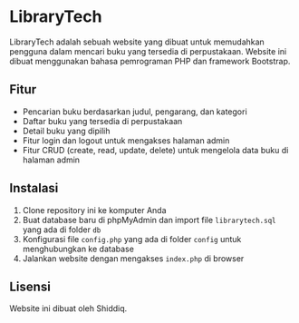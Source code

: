 # LibraryTech

LibraryTech adalah sebuah website yang dibuat untuk memudahkan pengguna dalam mencari buku yang tersedia di perpustakaan. Website ini dibuat menggunakan bahasa pemrograman PHP dan framework Bootstrap.

## Fitur

* Pencarian buku berdasarkan judul, pengarang, dan kategori
* Daftar buku yang tersedia di perpustakaan
* Detail buku yang dipilih
* Fitur login dan logout untuk mengakses halaman admin
* Fitur CRUD (create, read, update, delete) untuk mengelola data buku di halaman admin

## Instalasi

1. Clone repository ini ke komputer Anda
2. Buat database baru di phpMyAdmin dan import file `librarytech.sql` yang ada di folder `db`
3. Konfigurasi file `config.php` yang ada di folder `config` untuk menghubungkan ke database
4. Jalankan website dengan mengakses `index.php` di browser


## Lisensi

Website ini dibuat oleh Shiddiq. 
